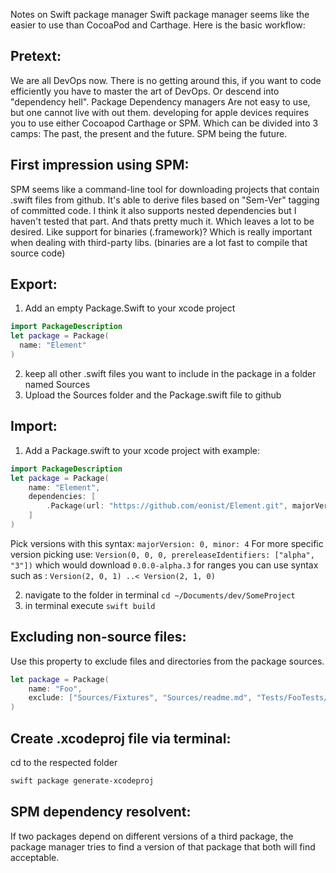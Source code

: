 Notes on Swift package manager<!--more--> Swift package manager seems like the easier to use than CocoaPod and Carthage. Here is the basic workflow:

## Pretext:  
We are all DevOps now. There is no getting around this, if you want to code efficiently you have to master the art of DevOps. Or descend into "dependency hell". Package Dependency managers Are not easy to use, but one cannot live with out them. developing for apple devices requires you to use either Cocoapod Carthage or SPM. Which can be divided into 3 camps: The past, the present and the future. SPM being the future. 

## First impression using SPM:

SPM seems like a command-line tool for downloading projects that contain .swift files from github. It's able to derive files based on "Sem-Ver" tagging of committed code. I think it also supports nested dependencies but I haven't tested that part. And thats pretty much it. Which leaves a lot to be desired. Like support for binaries (.framework)? Which is really important when dealing with third-party libs. (binaries are a lot fast to compile that source code)

## Export: 
1. Add an empty Package.Swift to your xcode project
```swift
import PackageDescription
let package = Package(
  name: "Element"
)
```
2. keep all other .swift files you want to include in the package in a folder named Sources
3. Upload the Sources folder and the Package.swift file to github


## Import: 

1. Add a Package.swift to your xcode project with example: 
```swift
import PackageDescription
let package = Package(
    name: "Element",
    dependencies: [
        .Package(url: "https://github.com/eonist/Element.git", majorVersion: 1),
    ]
)
```

Pick versions with this syntax: ``majorVersion: 0, minor: 4`` For more specific version picking use: ``Version(0, 0, 0, prereleaseIdentifiers: ["alpha", "3"])`` which would download ``0.0.0-alpha.3`` for ranges you can use syntax such as : ``Version(2, 0, 1) ..< Version(2, 1, 0)``



2. navigate to the folder in terminal ``cd ~/Documents/dev/SomeProject``
3. in terminal execute ``swift build``

## Excluding non-source files:  
Use this property to exclude files and directories from the package sources.  
```swift
let package = Package(
    name: "Foo",
    exclude: ["Sources/Fixtures", "Sources/readme.md", "Tests/FooTests/images"]
)
```

## Create .xcodeproj file via terminal:
cd to the respected folder
```bash
swift package generate-xcodeproj
```

## SPM dependency resolvent: 

If two packages depend on different versions of a third package, the package manager tries to find a version of that package that both will find acceptable.

